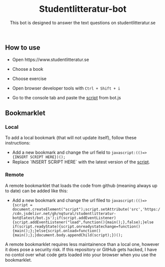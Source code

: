 <div align="center">
  <h1>Studentlitteratur-bot</h1>
  <p>This bot is designed to answer the text questions on studentlitteratur.se</p>
  <br>
</div>
<h2>How to use</h2>
<ul>
  <li><p>Open https://www.studentlitteratur.se</p></li>
  <li><p>Choose a book</p></li>
  <li><p>Choose exercise</p></li>
  <li><p>Open browser developer tools with <code>Ctrl + Shift + i</code></p></li>
  <li><p>Go to the console tab and paste the <a href="https://raw.githubusercontent.com/Nqtural/Studentlitteratur-bot/main/bot.js">script</a> from bot.js</p></li>
</ul>
<h2>Bookmarklet</h2>
<h3>Local</h3>
<p>To add a local bookmark (that will not update itself), follow these instructions:</p>
<ul>
  <li>Add a new bookmark and change the url field to <code>javascript:(()=>{INSERT SCRIPT HERE})();</code></li>
  <li>Replace `INSERT SCRIPT HERE` with the latest version of the <a href="https://raw.githubusercontent.com/Nqtural/Studentlitteratur-bot/main/bot.js">script</a>.</li>
</ul>
<h3>Remote</h3>
<p>A remote bookmarklet that loads the code from github (meaning always up to date) can be added like this:</p>
<ul>
  <li>Add a new bookmark and change the url filed to <code>javascript:(()=>{script = document.createElement("script");script.setAttribute('src','https://cdn.jsdelivr.net/gh/nqtural/studentlitteratur-bot@latest/bot.js');if(script.addEventListener){script.addEventListener("load",function(){main();},false);}else if(script.readyState){script.onreadystatechange=function(){main();};}else{script.onload=function(){main();};}document.body.appendChild(script);})();</code></li>
</ul>
<p>A remote bookmarklet requires less maintainence than a local one, however it does pose a security risk. If this repository or GitHub gets hacked, I have no contol over what code gets loaded into your browser when you use the bookmarklet.</p>
